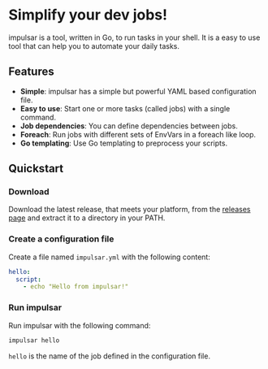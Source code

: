 # Simplify your dev jobs!

impulsar is a tool, written in Go, to run tasks in your shell. It is a easy to use tool that can help you to automate your daily tasks.


## Features

- **Simple**: impulsar has a simple but powerful YAML based configuration file.
- **Easy to use**: Start one or more tasks (called jobs) with a single command.
- **Job dependencies**: You can define dependencies between jobs.
- **Foreach**: Run jobs with different sets of EnvVars in a foreach like loop.
- **Go templating**: Use Go templating to preprocess your scripts.


## Quickstart

### Download
Download the latest release, that meets your platform, from the [releases page](https://github.com/aimotrens/impulsar/releases/latest) and extract it to a directory in your PATH.


### Create a configuration file

Create a file named `impulsar.yml` with the following content:
```yaml
hello:
  script:
    - echo "Hello from impulsar!"
```

### Run impulsar

Run impulsar with the following command:
```bash
impulsar hello
```
`hello` is the name of the job defined in the configuration file.